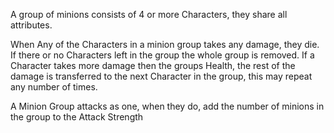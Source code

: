 A group of minions consists of 4 or more Characters, they share all attributes.

When Any of the Characters in a minion group takes any damage, they die. If there or no Characters left in the group the whole group is removed.
If a Character takes more damage then the groups Health, the rest of the damage is transferred to the next Character in the group, this may repeat any number of times.


A Minion Group attacks as one, when they do, add the number of minions in the group to the Attack Strength